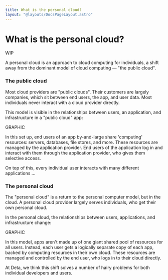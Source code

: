 ```yaml
---
title: What is the personal cloud?
layout: "@layouts/DocsPageLayout.astro"
---
```


# What is the personal cloud?

WIP

A personal cloud is an approach to cloud computing for individuals, a shift away from the dominant model of cloud computing — "the public cloud".

### **The public cloud**

Most cloud providers are "public clouds". Their customers are largely companies, which sit between end users, the app, and user data. Most individuals never interact with a cloud provider directly.

This model is visible in the relationships between users, an application, and infrastructure in a "public cloud" app:

GRAPHIC

In this set up, end users of an app by-and-large share 'computing' resources: servers, databases, file stores, and more. These resources are managed by the application provider. End users of the application log in and interact with them through the application provider, who gives them selective access.

On top of this, every individual user interacts with many different applications …

### **The personal cloud**

The "personal cloud" is a return to the personal computer model, but in the cloud. A personal cloud provider largely serves individuals, who get their own personal cloud.

In the personal cloud, the relationships between users, applications, and infrastructure change:

GRAPHIC

In this model, apps aren't made up of one giant shared pool of resources for all users. Instead, each user gets a logically separate copy of each app, backed by computing resources in their own cloud. These resources are managed and controlled by the end user, who logs in to their cloud directly.

At Deta, we think this shift solves a number of hairy problems for both individual developers and users.
